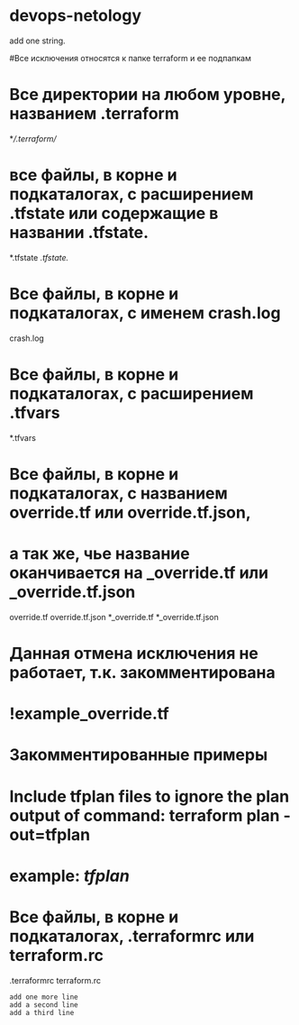 # devops-netology
add one string.

#Все исключения относятся к папке terraform и ее подпапкам

# Все директории на любом уровне, названием .terraform
**/.terraform/*

# все файлы, в корне и подкаталогах, с расширением .tfstate или содержащие в названии .tfstate.
*.tfstate
*.tfstate.*

# Все файлы, в корне и подкаталогах, с именем crash.log
crash.log

# Все файлы, в корне и подкаталогах, с расширением .tfvars
*.tfvars

# Все файлы, в корне и подкаталогах, с названием override.tf или override.tf.json,
# а так же, чье название оканчивается на _override.tf или _override.tf.json
override.tf
override.tf.json
*_override.tf
*_override.tf.json

# Данная отмена исключения не работает, т.к. закомментирована
# !example_override.tf

# Закомментированные примеры
# Include tfplan files to ignore the plan output of command: terraform plan -out=tfplan
# example: *tfplan*

# Все файлы, в корне и подкаталогах, .terraformrc или terraform.rc
.terraformrc
terraform.rc

    add one more line
    add a second line
    add a third line
